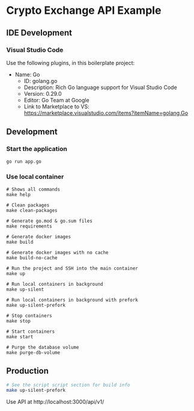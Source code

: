 # Crypto Exchange API Example

## IDE Development

### Visual Studio Code

Use the following plugins, in this boilerplate project:
- Name: Go
  - ID: golang.go
  - Description: Rich Go language support for Visual Studio Code
  - Version: 0.29.0
  - Editor: Go Team at Google
  - Link to Marketplace to VS: https://marketplace.visualstudio.com/items?itemName=golang.Go

## Development

### Start the application 


```bash
go run app.go
```

### Use local container

```
# Shows all commands
make help

# Clean packages
make clean-packages

# Generate go.mod & go.sum files
make requirements

# Generate docker images
make build

# Generate docker images with no cache
make build-no-cache

# Run the project and SSH into the main container
make up

# Run local containers in background
make up-silent

# Run local containers in background with prefork
make up-silent-prefork

# Stop containers
make stop

# Start containers
make start

# Purge the database volume
make purge-db-volume
```

## Production

```bash
# See the script script section for build info
make up-silent-prefork
```

Use API at http://localhost:3000/api/v1/
